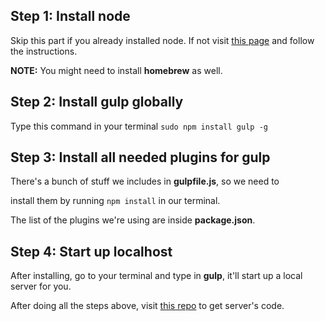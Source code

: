 ## Step 1: Install node
Skip this part if you already installed node.
If not visit [this page](https://changelog.com/install-node-js-with-homebrew-on-os-x/) and follow the instructions.

**NOTE:** You might need to install **homebrew** as well.

## Step 2: Install gulp globally
Type this command in your terminal ```sudo npm install gulp -g```

## Step 3: Install all needed plugins for gulp
There's a bunch of stuff we includes in **gulpfile.js**, so we need to

install them by running ```npm install``` in our terminal.

The list of the plugins we're using are inside **package.json**.
## Step 4: Start up localhost
After installing, go to your terminal and type in **gulp**,
 it'll start up a local server for you.

After doing all the steps above,
 visit [this repo](https://github.com/marcuslin/react_practice_server) to get server's code.
